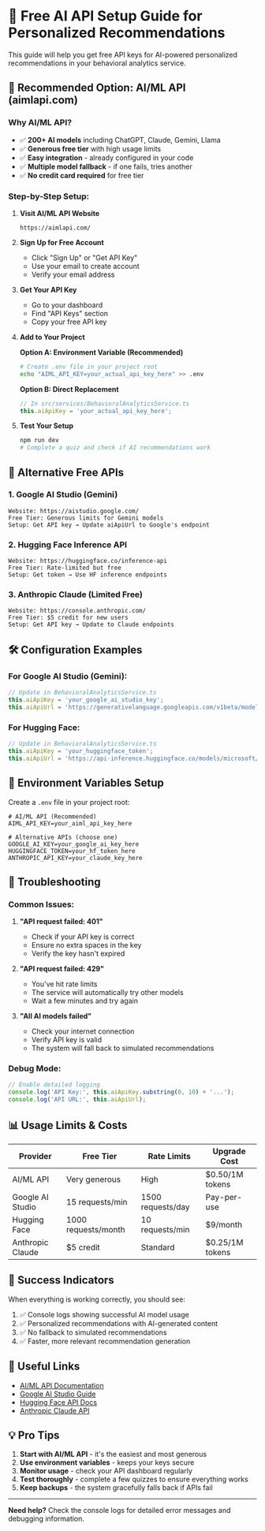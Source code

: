 # 🚀 Free AI API Setup Guide for Personalized Recommendations

This guide will help you get free API keys for AI-powered personalized recommendations in your behavioral analytics service.

## 🎯 Recommended Option: AI/ML API (aimlapi.com)

### Why AI/ML API?
- ✅ **200+ AI models** including ChatGPT, Claude, Gemini, Llama
- ✅ **Generous free tier** with high usage limits
- ✅ **Easy integration** - already configured in your code
- ✅ **Multiple model fallback** - if one fails, tries another
- ✅ **No credit card required** for free tier

### Step-by-Step Setup:

1. **Visit AI/ML API Website**
   ```
   https://aimlapi.com/
   ```

2. **Sign Up for Free Account**
   - Click "Sign Up" or "Get API Key"
   - Use your email to create account
   - Verify your email address

3. **Get Your API Key**
   - Go to your dashboard
   - Find "API Keys" section
   - Copy your free API key

4. **Add to Your Project**
   
   **Option A: Environment Variable (Recommended)**
   ```bash
   # Create .env file in your project root
   echo "AIML_API_KEY=your_actual_api_key_here" >> .env
   ```
   
   **Option B: Direct Replacement**
   ```typescript
   // In src/services/BehavioralAnalyticsService.ts
   this.aiApiKey = 'your_actual_api_key_here';
   ```

5. **Test Your Setup**
   ```bash
   npm run dev
   # Complete a quiz and check if AI recommendations work
   ```

## 🔄 Alternative Free APIs

### 1. Google AI Studio (Gemini)
```
Website: https://aistudio.google.com/
Free Tier: Generous limits for Gemini models
Setup: Get API key → Update aiApiUrl to Google's endpoint
```

### 2. Hugging Face Inference API
```
Website: https://huggingface.co/inference-api
Free Tier: Rate-limited but free
Setup: Get token → Use HF inference endpoints
```

### 3. Anthropic Claude (Limited Free)
```
Website: https://console.anthropic.com/
Free Tier: $5 credit for new users
Setup: Get API key → Update to Claude endpoints
```

## 🛠️ Configuration Examples

### For Google AI Studio (Gemini):
```typescript
// Update in BehavioralAnalyticsService.ts
this.aiApiKey = 'your_google_ai_studio_key';
this.aiApiUrl = 'https://generativelanguage.googleapis.com/v1beta/models/gemini-pro:generateContent';
```

### For Hugging Face:
```typescript
// Update in BehavioralAnalyticsService.ts
this.aiApiKey = 'your_huggingface_token';
this.aiApiUrl = 'https://api-inference.huggingface.co/models/microsoft/DialoGPT-large';
```

## 🔧 Environment Variables Setup

Create a `.env` file in your project root:

```env
# AI/ML API (Recommended)
AIML_API_KEY=your_aiml_api_key_here

# Alternative APIs (choose one)
GOOGLE_AI_KEY=your_google_ai_key_here
HUGGINGFACE_TOKEN=your_hf_token_here
ANTHROPIC_API_KEY=your_claude_key_here
```

## 🚨 Troubleshooting

### Common Issues:

1. **"API request failed: 401"**
   - Check if your API key is correct
   - Ensure no extra spaces in the key
   - Verify the key hasn't expired

2. **"API request failed: 429"**
   - You've hit rate limits
   - The service will automatically try other models
   - Wait a few minutes and try again

3. **"All AI models failed"**
   - Check your internet connection
   - Verify API key is valid
   - The system will fall back to simulated recommendations

### Debug Mode:
```typescript
// Enable detailed logging
console.log('API Key:', this.aiApiKey.substring(0, 10) + '...');
console.log('API URL:', this.aiApiUrl);
```

## 📊 Usage Limits & Costs

| Provider | Free Tier | Rate Limits | Upgrade Cost |
|----------|-----------|-------------|--------------|
| AI/ML API | Very generous | High | $0.50/1M tokens |
| Google AI Studio | 15 requests/min | 1500 requests/day | Pay-per-use |
| Hugging Face | 1000 requests/month | 10 requests/min | $9/month |
| Anthropic Claude | $5 credit | Standard | $0.25/1M tokens |

## 🎉 Success Indicators

When everything is working correctly, you should see:

1. ✅ Console logs showing successful AI model usage
2. ✅ Personalized recommendations with AI-generated content
3. ✅ No fallback to simulated recommendations
4. ✅ Faster, more relevant recommendation generation

## 🔗 Useful Links

- [AI/ML API Documentation](https://docs.aimlapi.com/)
- [Google AI Studio Guide](https://ai.google.dev/tutorials/get_started_web)
- [Hugging Face API Docs](https://huggingface.co/docs/api-inference/index)
- [Anthropic Claude API](https://docs.anthropic.com/claude/reference/getting-started-with-the-api)

## 💡 Pro Tips

1. **Start with AI/ML API** - it's the easiest and most generous
2. **Use environment variables** - keeps your keys secure
3. **Monitor usage** - check your API dashboard regularly
4. **Test thoroughly** - complete a few quizzes to ensure everything works
5. **Keep backups** - the system gracefully falls back if APIs fail

---

**Need help?** Check the console logs for detailed error messages and debugging information. 